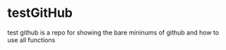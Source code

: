 # testGitHub
test github is a repo for showing the bare mininums of github and how to use all functions
